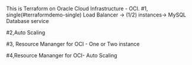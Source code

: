 This is Terraform on Oracle Cloud Infrastructure - OCI.
#1, single(#terraformdemo-single) 
Load Balancer -> (1/2)  instances-> MySQL Database service

#2,Auto Scaling

#3, Resource Mananger for OCI - One or Two instance

#4,Resource Mananger for OCI- Auto Scaling
